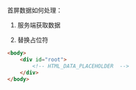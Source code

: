 首屏数据如何处理：

1. 服务端获取数据

2. 替换占位符

````html
<body>
    <div id="root">
        <!-- HTML_DATA_PLACEHOLDER  -->
    </div>
</body>
````